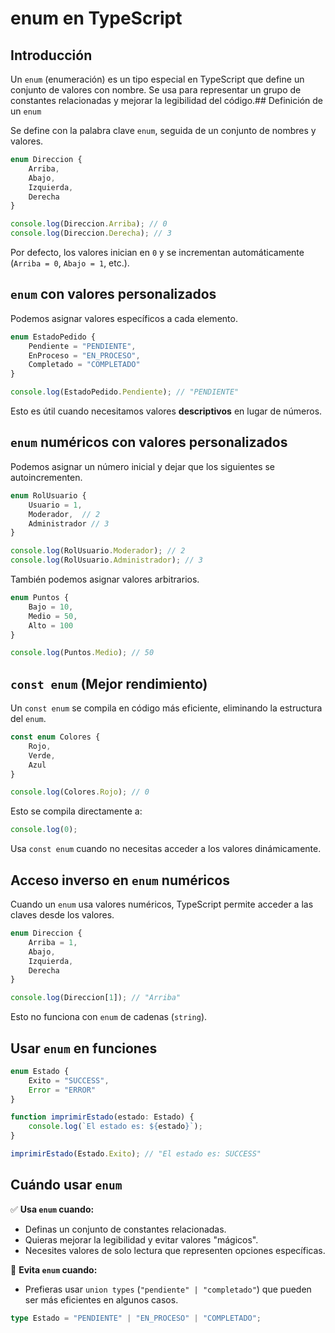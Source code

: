 # enum en TypeScript

## Introducción

Un `enum` (enumeración) es un tipo especial en TypeScript que define un conjunto de valores con nombre. Se usa para representar un grupo de constantes relacionadas y mejorar la legibilidad del código.## Definición de un `enum`

Se define con la palabra clave `enum`, seguida de un conjunto de nombres y valores.

```typescript
enum Direccion {   
	Arriba,   
	Abajo,   
	Izquierda,   
	Derecha 
}  

console.log(Direccion.Arriba); // 0 
console.log(Direccion.Derecha); // 3
```

Por defecto, los valores inician en `0` y se incrementan automáticamente (`Arriba = 0`, `Abajo = 1`, etc.).


## `enum` con valores personalizados

Podemos asignar valores específicos a cada elemento.

```typescript
enum EstadoPedido {   
	Pendiente = "PENDIENTE",   
	EnProceso = "EN_PROCESO",   
	Completado = "COMPLETADO" 
}  

console.log(EstadoPedido.Pendiente); // "PENDIENTE"
```

Esto es útil cuando necesitamos valores **descriptivos** en lugar de números.


## `enum` numéricos con valores personalizados

Podemos asignar un número inicial y dejar que los siguientes se autoincrementen.

```typescript
enum RolUsuario {   
	Usuario = 1,   
	Moderador,  // 2   
	Administrador // 3 
}  

console.log(RolUsuario.Moderador); // 2 
console.log(RolUsuario.Administrador); // 3
```

También podemos asignar valores arbitrarios.

```typescript
enum Puntos {   
	Bajo = 10,   
	Medio = 50,   
	Alto = 100 
}  

console.log(Puntos.Medio); // 50
```


## `const enum` (Mejor rendimiento)

Un `const enum` se compila en código más eficiente, eliminando la estructura del `enum`.

```typescript
const enum Colores {   
	Rojo,   
	Verde,   
	Azul 
}  

console.log(Colores.Rojo); // 0
```

Esto se compila directamente a:

```typescript
console.log(0);
```

Usa `const enum` cuando no necesitas acceder a los valores dinámicamente.


## Acceso inverso en `enum` numéricos

Cuando un `enum` usa valores numéricos, TypeScript permite acceder a las claves desde los valores.

```typescript
enum Direccion {   
	Arriba = 1,   
	Abajo,   
	Izquierda,   
	Derecha 
}  

console.log(Direccion[1]); // "Arriba"
```

Esto no funciona con `enum` de cadenas (`string`).


## Usar `enum` en funciones

```typescript
enum Estado {   
	Exito = "SUCCESS",   
	Error = "ERROR" 
}  

function imprimirEstado(estado: Estado) {   
	console.log(`El estado es: ${estado}`); 
}  

imprimirEstado(Estado.Exito); // "El estado es: SUCCESS"
```


## Cuándo usar `enum`

✅ **Usa `enum` cuando:**

- Definas un conjunto de constantes relacionadas.
- Quieras mejorar la legibilidad y evitar valores "mágicos".
- Necesites valores de solo lectura que representen opciones específicas.

🚫 **Evita `enum` cuando:**

- Prefieras usar `union types` (`"pendiente" | "completado"`) que pueden ser más eficientes en algunos casos.

```typescript
type Estado = "PENDIENTE" | "EN_PROCESO" | "COMPLETADO";
```

